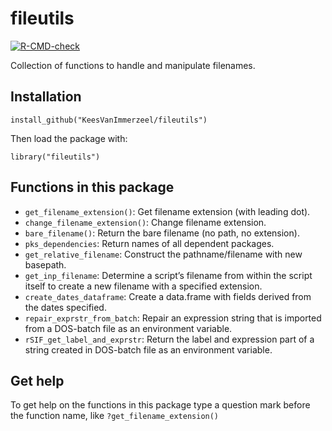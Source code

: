 # fileutils

<!-- badges: start -->
[![R-CMD-check](https://github.com/KeesVanImmerzeel/fileutils/workflows/R-CMD-check/badge.svg)](https://github.com/KeesVanImmerzeel/fileutils/actions)
<!-- badges: end -->

Collection of functions to handle and manipulate filenames.

## Installation

`install_github("KeesVanImmerzeel/fileutils")`

Then load the package with:

`library("fileutils")` 

## Functions in this package
- `get_filename_extension()`: Get filename extension (with leading dot).
- `change_filename_extension()`: Change filename extension.
- `bare_filename()`: Return the bare filename (no path, no extension).
- `pks_dependencies`: Return names of all dependent packages.
- `get_relative_filename`: Construct the pathname/filename with new basepath.
- `get_inp_filename`: Determine a script’s filename from within the script itself to create a new filename with a specified extension.
- `create_dates_dataframe`: Create a data.frame with fields derived from the dates specified.
- `repair_exprstr_from_batch`: Repair an expression string that is imported from a DOS-batch file as an environment variable. 
- `rSIF_get_label_and_exprstr`: Return the label and expression part of a string created in DOS-batch file as an environment variable.

## Get help

To get help on the functions in this package type a question mark before the function name, like `?get_filename_extension()`
